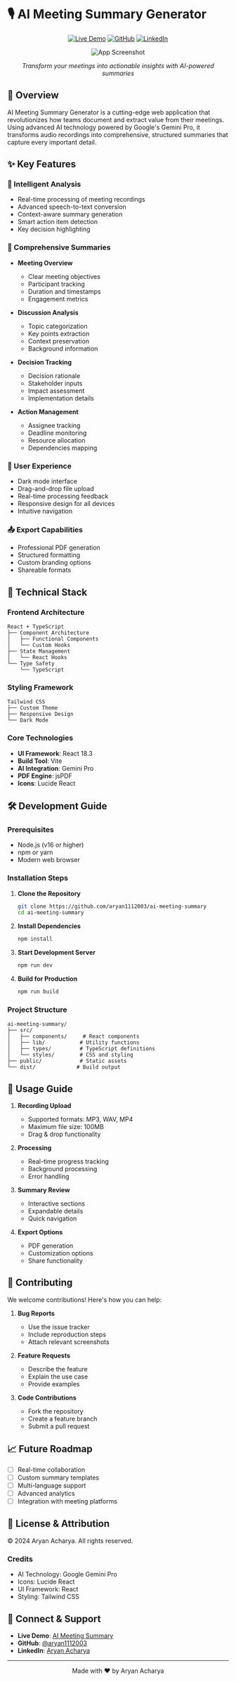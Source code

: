 # 🎙️ AI Meeting Summary Generator

<div align="center">

[![Live Demo](https://img.shields.io/badge/Live%20Demo-View%20Site-purple?style=for-the-badge)](https://vermillion-sprinkles-7cb1b7.netlify.app/)
[![GitHub](https://img.shields.io/badge/GitHub-Follow-black?style=for-the-badge)](https://github.com/aryan1112003)
[![LinkedIn](https://img.shields.io/badge/LinkedIn-Connect-blue?style=for-the-badge)](https://www.linkedin.com/in/aryan-acharya-9b939b316/)

![App Screenshot](https://images.unsplash.com/photo-1553877522-43269d4ea984?auto=format&fit=crop&q=80&w=2070)

*Transform your meetings into actionable insights with AI-powered summaries*

</div>

## 🌟 Overview

AI Meeting Summary Generator is a cutting-edge web application that revolutionizes how teams document and extract value from their meetings. Using advanced AI technology powered by Google's Gemini Pro, it transforms audio recordings into comprehensive, structured summaries that capture every important detail.

## ✨ Key Features

### 🎯 Intelligent Analysis
- Real-time processing of meeting recordings
- Advanced speech-to-text conversion
- Context-aware summary generation
- Smart action item detection
- Key decision highlighting

### 📝 Comprehensive Summaries
- **Meeting Overview**
  - Clear meeting objectives
  - Participant tracking
  - Duration and timestamps
  - Engagement metrics
  
- **Discussion Analysis**
  - Topic categorization
  - Key points extraction
  - Context preservation
  - Background information
  
- **Decision Tracking**
  - Decision rationale
  - Stakeholder inputs
  - Impact assessment
  - Implementation details
  
- **Action Management**
  - Assignee tracking
  - Deadline monitoring
  - Resource allocation
  - Dependencies mapping

### 🎨 User Experience
- Dark mode interface
- Drag-and-drop file upload
- Real-time processing feedback
- Responsive design for all devices
- Intuitive navigation

### 📤 Export Capabilities
- Professional PDF generation
- Structured formatting
- Custom branding options
- Shareable formats

## 🚀 Technical Stack

### Frontend Architecture
```
React + TypeScript
├── Component Architecture
│   ├── Functional Components
│   └── Custom Hooks
├── State Management
│   └── React Hooks
└── Type Safety
    └── TypeScript
```

### Styling Framework
```
Tailwind CSS
├── Custom Theme
├── Responsive Design
└── Dark Mode
```

### Core Technologies
- **UI Framework**: React 18.3
- **Build Tool**: Vite
- **AI Integration**: Gemini Pro
- **PDF Engine**: jsPDF
- **Icons**: Lucide React

## 🛠️ Development Guide

### Prerequisites
- Node.js (v16 or higher)
- npm or yarn
- Modern web browser

### Installation Steps

1. **Clone the Repository**
   ```bash
   git clone https://github.com/aryan1112003/ai-meeting-summary
   cd ai-meeting-summary
   ```

2. **Install Dependencies**
   ```bash
   npm install
   ```

3. **Start Development Server**
   ```bash
   npm run dev
   ```

4. **Build for Production**
   ```bash
   npm run build
   ```

### Project Structure
```
ai-meeting-summary/
├── src/
│   ├── components/     # React components
│   ├── lib/           # Utility functions
│   ├── types/         # TypeScript definitions
│   └── styles/        # CSS and styling
├── public/            # Static assets
└── dist/             # Build output
```

## 🎯 Usage Guide

1. **Recording Upload**
   - Supported formats: MP3, WAV, MP4
   - Maximum file size: 100MB
   - Drag & drop functionality

2. **Processing**
   - Real-time progress tracking
   - Background processing
   - Error handling

3. **Summary Review**
   - Interactive sections
   - Expandable details
   - Quick navigation

4. **Export Options**
   - PDF generation
   - Customization options
   - Share functionality

## 🤝 Contributing

We welcome contributions! Here's how you can help:

1. **Bug Reports**
   - Use the issue tracker
   - Include reproduction steps
   - Attach relevant screenshots

2. **Feature Requests**
   - Describe the feature
   - Explain the use case
   - Provide examples

3. **Code Contributions**
   - Fork the repository
   - Create a feature branch
   - Submit a pull request

## 📈 Future Roadmap

- [ ] Real-time collaboration
- [ ] Custom summary templates
- [ ] Multi-language support
- [ ] Advanced analytics
- [ ] Integration with meeting platforms

## 📄 License & Attribution

© 2024 Aryan Acharya. All rights reserved.

### Credits
- AI Technology: Google Gemini Pro
- Icons: Lucide React
- UI Framework: React
- Styling: Tailwind CSS

## 🔗 Connect & Support

- **Live Demo**: [AI Meeting Summary](https://vermillion-sprinkles-7cb1b7.netlify.app/)
- **GitHub**: [@aryan1112003](https://github.com/aryan1112003)
- **LinkedIn**: [Aryan Acharya](https://www.linkedin.com/in/aryan-acharya-9b939b316/)

---

<div align="center">

Made with ❤️ by Aryan Acharya

</div>
